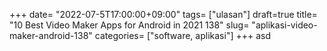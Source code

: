 +++
date= "2022-07-5T17:00:00+09:00"
tags= ["ulasan"]
draft=true
title= "10 Best Video Maker Apps for Android in 2021        138"
slug= "aplikasi-video-maker-android-138"
categories= ["software, aplikasi"]
+++
asd
